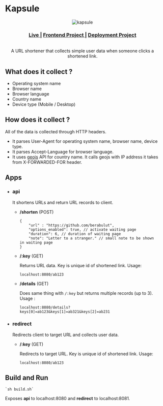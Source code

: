 
<h1 >Kapsule</h1>

<div align="center">
  <img src="https://github.com/berabulut/kapsule/blob/main/web/static/logo.png?raw=true" alt="kapsule" />
  <h3>
    <a href="https://kapsule.click/" rel="noopener noreferrer" target="_blank">
      Live
    </a>
    <span> | </span>
    <a href="https://github.com/berabulut/kapsule-ui" rel="noopener noreferrer" target="_blank">
      Frontend Project
     </a>
    <span> | </span>
    <a href="https://github.com/berabulut/kapsule-server" rel="noopener noreferrer" target="_blank">
      Deployment Project
    </a>
  </h3><br>
  A URL shortener that collects simple user data when someone clicks a shortened link.
</div>


## What does it collect ?

- Operating system name
- Browser name
- Browser language
- Country name
- Device type (Mobile / Desktop)

## How does it collect ?

All of the data is collected through HTTP headers.

- It parses User-Agent for operating system name, browser name, device type. 
- It parses Accept-Language for browser language.
- It uses [geojs](https://www.geojs.io/) API for country name. It calls geojs with IP address it takes from X-FORWARDED-FOR header. 

## Apps

- ### api

	It shortens URLs and return URL records to client.

	- **/shorten** (POST)

		```
		{
			"url" : "https://github.com/berabulut",
			"options_enabled": true, // activate waiting page
			"duration": 6, // duration of waiting page
			"note": "Letter to a stranger." // small note to be shown in waiting page
		}
		```

	- **/:key** (GET)

		Returns URL data. Key is unique id of shortened link. Usage:

		`localhost:8080/ab123`

	- **/details** (GET) 

		Does same thing with `/:key` but returns multiple records (up to 3). Usage :

		`localhost:8080/details?keys[0]=ab123&keys[1]=ab321&keys[2]=ab231`

- ### redirect

	Redirects client to target URL and collects user data.

	- **/:key** (GET)

		Redirects to target URL. Key is unique id of shortened link. Usage:

		`localhost:8080/ab123`

## Build and Run

	`sh build.sh`

Exposes **api** to localhost:8080 and **redirect** to localhost:8081. 
